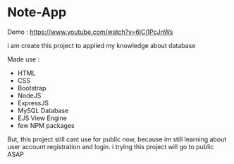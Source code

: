 # Note-App

Demo : https://www.youtube.com/watch?v=6lCj1PcJnWs


i am create this project to applied my knowledge about database

Made use :
   - HTML
   - CSS
   - Bootstrap
   -  NodeJS
   -  ExpressJS
   -  MySQL Database
   -  EJS View Engine
   -  few NPM packages

But, this project still cant use for public now, because im still learning about user account registration and login.
i trying this project will go to public ASAP
    

